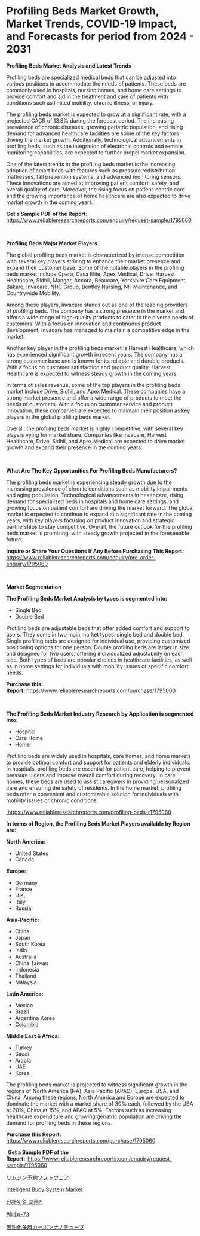 <p><h1>Profiling Beds Market Growth, Market Trends, COVID-19 Impact, and Forecasts for period from 2024 - 2031</h1></p><p><strong>Profiling Beds Market Analysis and Latest Trends</strong></p>
<p><p>Profiling beds are specialized medical beds that can be adjusted into various positions to accommodate the needs of patients. These beds are commonly used in hospitals, nursing homes, and home care settings to provide comfort and aid in the treatment and care of patients with conditions such as limited mobility, chronic illness, or injury.</p><p>The profiling beds market is expected to grow at a significant rate, with a projected CAGR of 13.8% during the forecast period. The increasing prevalence of chronic diseases, growing geriatric population, and rising demand for advanced healthcare facilities are some of the key factors driving the market growth. Additionally, technological advancements in profiling beds, such as the integration of electronic controls and remote monitoring capabilities, are expected to further propel market expansion.</p><p>One of the latest trends in the profiling beds market is the increasing adoption of smart beds with features such as pressure redistribution mattresses, fall prevention systems, and advanced monitoring sensors. These innovations are aimed at improving patient comfort, safety, and overall quality of care. Moreover, the rising focus on patient-centric care and the growing importance of home healthcare are also expected to drive market growth in the coming years.</p></p>
<p><strong>Get a Sample PDF of the Report:&nbsp;</strong> <a href="https://www.reliableresearchreports.com/enquiry/request-sample/1795060">https://www.reliableresearchreports.com/enquiry/request-sample/1795060</a></p>
<p>&nbsp;</p>
<p><strong>Profiling Beds Major Market Players</strong></p>
<p><p>The global profiling beds market is characterized by intense competition with several key players striving to enhance their market presence and expand their customer base. Some of the notable players in the profiling beds market include Opera, Casa Elite, Apex Medical, Drive, Harvest Healthcare, Sidhil, Mangar, Accora, Beaucare, Yorkshire Care Equipment, Bakare, Invacare, NHC Group, Bentley Nursing, NH Maintenance, and Countrywide Mobility.</p><p>Among these players, Invacare stands out as one of the leading providers of profiling beds. The company has a strong presence in the market and offers a wide range of high-quality products to cater to the diverse needs of customers. With a focus on innovation and continuous product development, Invacare has managed to maintain a competitive edge in the market.</p><p>Another key player in the profiling beds market is Harvest Healthcare, which has experienced significant growth in recent years. The company has a strong customer base and is known for its reliable and durable products. With a focus on customer satisfaction and product quality, Harvest Healthcare is expected to witness steady growth in the coming years.</p><p>In terms of sales revenue, some of the top players in the profiling beds market include Drive, Sidhil, and Apex Medical. These companies have a strong market presence and offer a wide range of products to meet the needs of customers. With a focus on customer service and product innovation, these companies are expected to maintain their position as key players in the global profiling beds market.</p><p>Overall, the profiling beds market is highly competitive, with several key players vying for market share. Companies like Invacare, Harvest Healthcare, Drive, Sidhil, and Apex Medical are expected to drive market growth and expand their presence in the coming years.</p></p>
<p>&nbsp;</p>
<p><strong>What Are The Key Opportunities For Profiling Beds Manufacturers?</strong></p>
<p><p>The profiling beds market is experiencing steady growth due to the increasing prevalence of chronic conditions such as mobility impairments and aging population. Technological advancements in healthcare, rising demand for specialized beds in hospitals and home care settings, and growing focus on patient comfort are driving the market forward. The global market is expected to continue to expand at a significant rate in the coming years, with key players focusing on product innovation and strategic partnerships to stay competitive. Overall, the future outlook for the profiling beds market is promising, with steady growth projected in the foreseeable future.</p></p>
<p><strong>Inquire or Share Your Questions If Any Before Purchasing This Report:</strong> <a href="https://www.reliableresearchreports.com/enquiry/pre-order-enquiry/1795060">https://www.reliableresearchreports.com/enquiry/pre-order-enquiry/1795060</a></p>
<p>&nbsp;</p>
<p><strong>Market Segmentation</strong></p>
<p><strong>The Profiling Beds Market Analysis by types is segmented into:</strong></p>
<p><ul><li>Single Bed</li><li>Double Bed</li></ul></p>
<p><p>Profiling beds are adjustable beds that offer added comfort and support to users. They come in two main market types: single bed and double bed. Single profiling beds are designed for individual use, providing customized positioning options for one person. Double profiling beds are larger in size and designed for two users, offering individualized adjustability on each side. Both types of beds are popular choices in healthcare facilities, as well as in home settings for individuals with mobility issues or specific comfort needs.</p></p>
<p><strong>Purchase this Report:&nbsp;</strong><a href="https://www.reliableresearchreports.com/purchase/1795060">https://www.reliableresearchreports.com/purchase/1795060</a></p>
<p>&nbsp;</p>
<p><strong>The Profiling Beds Market Industry Research by Application is segmented into:</strong></p>
<p><ul><li>Hospital</li><li>Care Home</li><li>Home</li></ul></p>
<p><p>Profiling beds are widely used in hospitals, care homes, and home markets to provide optimal comfort and support for patients and elderly individuals. In hospitals, profiling beds are essential for patient care, helping to prevent pressure ulcers and improve overall comfort during recovery. In care homes, these beds are used to assist caregivers in providing personalized care and ensuring the safety of residents. In the home market, profiling beds offer a convenient and customizable solution for individuals with mobility issues or chronic conditions.</p></p>
<p><a href="https://www.reliableresearchreports.com/profiling-beds-r1795060">&nbsp;https://www.reliableresearchreports.com/profiling-beds-r1795060</a></p>
<p><strong>In terms of Region, the Profiling Beds Market Players available by Region are:</strong></p>
<p>
    <p> <strong> North America: </strong>
        <ul>
            <li>United States</li>
            <li>Canada</li>
        </ul>
        </p> 
    <p> <strong> Europe: </strong>
        <ul>
            <li>Germany</li>
            <li>France</li>
            <li>U.K.</li>
            <li>Italy</li>
            <li>Russia</li>
        </ul>
        </p> 
    <p> <strong> Asia-Pacific: </strong>
        <ul>
            <li>China</li>
            <li>Japan</li>
            <li>South Korea</li>
            <li>India</li>
            <li>Australia</li>
            <li>China Taiwan</li>
            <li>Indonesia</li>
            <li>Thailand</li>
            <li>Malaysia</li>
        </ul>
        </p> 
    <p> <strong> Latin America: </strong>
        <ul>
            <li>Mexico</li>
            <li>Brazil</li>
            <li>Argentina Korea</li>
            <li>Colombia</li>
        </ul>
        </p> 
    <p> <strong> Middle East & Africa: </strong>
        <ul>
            <li>Turkey</li>
            <li>Saudi</li>
            <li>Arabia</li>
            <li>UAE</li>
            <li>Korea</li>
        </ul>
    </p>
    </p>
<p><p>The profiling beds market is projected to witness significant growth in the regions of North America (NA), Asia Pacific (APAC), Europe, USA, and China. Among these regions, North America and Europe are expected to dominate the market with a market share of 30% each, followed by the USA at 20%, China at 15%, and APAC at 5%. Factors such as increasing healthcare expenditure and growing geriatric population are driving the demand for profiling beds in these regions.</p></p>
<p><strong>Purchase this Report: </strong><a href="https://www.reliableresearchreports.com/purchase/1795060">https://www.reliableresearchreports.com/purchase/1795060</a></p>
<p>&nbsp;<strong>Get a Sample PDF of the Report:&nbsp;&nbsp;</strong><a href="https://www.reliableresearchreports.com/enquiry/request-sample/1795060">https://www.reliableresearchreports.com/enquiry/request-sample/1795060</a></p>
<p><strong></strong></p>
<p><p><a href="https://github.com/schmahlson/Market-Research-Report-List-2/blob/main/6049660168056.md">リムジン予約ソフトウェア</a></p><p><a href="https://github.com/indrystar/Market-Research-Report-List-4/blob/main/intelligent-buoy-system-market.md">Intelligent Buoy System Market</a></p><p><a href="https://github.com/PercyHagernes9778/Market-Research-Report-List-2/blob/main/8388678181882.md">전자식 열 교환기</a></p><p><a href="https://github.com/rsg307664904/Market-Research-Report-List-2/blob/main/8630047181881.md">쿼터늄-73</a></p><p><a href="https://github.com/DanykaKilback/Market-Research-Report-List-1/blob/main/3764707168059.md">黒鉛化多層カーボンナノチューブ</a></p></p>